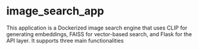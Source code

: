 # image_search_app
This application is a Dockerized image search engine that uses CLIP for generating embeddings, FAISS for vector-based search, and Flask for the API layer. It supports three main functionalities
